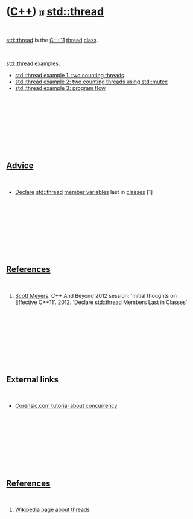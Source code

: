 



 

 

 

 

 

([C++](Cpp.md)) ![C++11](PicCpp11.png) [std::thread](CppStdThread.md)
=======================================================================

 

[std::thread](CppThread.md) is the [C++11](Cpp11.md)
[thread](CppThread.md) [class](CppClass.md).

 

[std::thread](CppThread.md) examples:

-   [std::thread example 1: two counting
    threads](CppStdThreadExample1.md)
-   [std::thread example 2: two counting threads using
    std::mutex](CppStdThreadExample2.md)
-   [std::thread example 3: program flow](CppStdThreadExample3.md)

 

 

 

 

 

[Advice](CppAdvice.md)
-----------------------

 

-   [Declare](CppDeclaration.md) [std::thread](CppStdThread.md)
    [member variables](CppMemberVariable.md) last in
    [classes](CppClass.md) \[1\]

 

 

 

 

 

[References](CppReferences.md)
-------------------------------

 

1.  [Scott Meyers](CppScottMeyers.md). C++ And Beyond 2012 session:
    'Initial thoughts on Effective C++11'. 2012. 'Declare std::thread
    Members Last in Classes'

 

 

 

 

 

External links
--------------

 

-   [Corensic.com tutorial about
    concurrency](http://www.corensic.com/Learn/Resources/ConcurrencyTutorialPartOne.aspx)

 

 

 

 

 

[References](CppReferences.md)
-------------------------------

 

1.  [Wikipedia page about
    threads](http://en.wikipedia.org/wiki/Thread_(computer_science))

 

 

 

 

 





 



